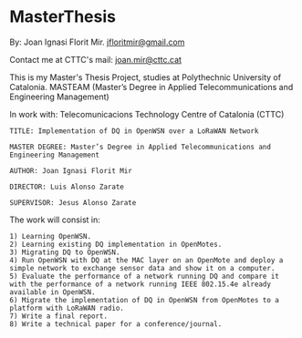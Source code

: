 # MasterThesis


By: Joan Ignasi Florit Mir.
jfloritmir@gmail.com

Contact me at CTTC's mail: joan.mir@cttc.cat


This is my Master's Thesis Project, studies at Polythechnic University of Catalonia.
    MASTEAM (Master’s Degree in Applied Telecommunications and Engineering Management)

In work with: Telecomunicacions Technology Centre of Catalonia (CTTC)



    TITLE: Implementation of DQ in OpenWSN over a LoRaWAN Network
    
    MASTER DEGREE: Master’s Degree in Applied Telecommunications and Engineering Management
    
    AUTHOR: Joan Ignasi Florit Mir
    
    DIRECTOR: Luis Alonso Zarate
    
    SUPERVISOR: Jesus Alonso Zarate

 
The work will consist in:

	1) Learning OpenWSN.
	2) Learning existing DQ implementation in OpenMotes.
	3) Migrating DQ to OpenWSN.
	4) Run OpenWSN with DQ at the MAC layer on an OpenMote and deploy a simple network to exchange sensor data and show it on a computer.
	5) Evaluate the performance of a network running DQ and compare it with the performance of a network running IEEE 802.15.4e already available in OpenWSN.
	6) Migrate the implementation of DQ in OpenWSN from OpenMotes to a platform with LoRaWAN radio.
	7) Write a final report.
	8) Write a technical paper for a conference/journal.
